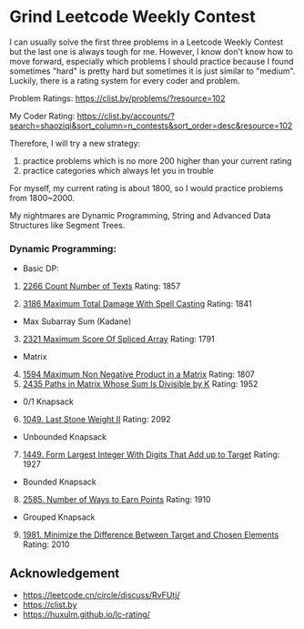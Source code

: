 # Grind Leetcode Weekly Contest

I can usually solve the first three problems in a Leetcode Weekly Contest but the last one is always tough for me.
However, I know don't know how to move forward, especially which problems I should practice because I found sometimes "hard" is pretty hard but sometimes it is just similar to "medium". Luckily, there is a rating system for every coder and problem.

Problem Ratings: https://clist.by/problems/?resource=102

My Coder Rating: https://clist.by/accounts/?search=shaoziqi&sort_column=n_contests&sort_order=desc&resource=102

Therefore, I will try a new strategy:

1. practice problems which is no more 200 higher than your current rating
2. practice categories which always let you in trouble

For myself, my current rating is about 1800, so I would practice problems from 1800~2000.

My nightmares are Dynamic Programming, String and Advanced Data Structures like Segment Trees.

### Dynamic Programming:

- Basic DP:

1. [2266 Count Number of Texts](https://leetcode.com/problems/count-number-of-texts/)
Rating: 1857

2. [3186 Maximum Total Damage With Spell Casting](https://leetcode.com/problems/maximum-total-damage-with-spell-casting/)
Rating: 1841

- Max Subarray Sum (Kadane)

3. [2321 Maximum Score Of Spliced Array](https://leetcode.com/problems/maximum-score-of-spliced-array/)
Rating: 1791

- Matrix

4. [1594 Maximum Non Negative Product in a Matrix](https://leetcode.com/problems/maximum-non-negative-product-in-a-matrix/)
Rating: 1807
5. [2435 Paths in Matrix Whose Sum Is Divisible by K](https://leetcode.com/problems/paths-in-matrix-whose-sum-is-divisible-by-k/)
Rating: 1952

- 0/1 Knapsack

6. [1049. Last Stone Weight II](https://leetcode.com/problems/last-stone-weight-ii/)
Rating: 2092

- Unbounded Knapsack
    
7. [1449. Form Largest Integer With Digits That Add up to Target](https://leetcode.com/problems/form-largest-integer-with-digits-that-add-up-to-target/)
Rating: 1927

- Bounded Knapsack

8. [2585. Number of Ways to Earn Points](https://leetcode.com/problems/number-of-ways-to-earn-points)
Rating: 1910

- Grouped Knapsack

9. [1981. Minimize the Difference Between Target and Chosen Elements](https://leetcode.com/problems/minimize-the-difference-between-target-and-chosen-elements)
Rating: 2010

## Acknowledgement
- https://leetcode.cn/circle/discuss/RvFUtj/
- https://clist.by
- https://huxulm.github.io/lc-rating/